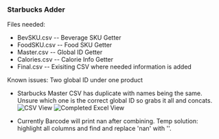### Starbucks Adder 
Files needed:
- BevSKU.csv
-- Beverage SKU Getter
- FoodSKU.csv
-- Food SKU Getter
- Master.csv
-- Global ID Getter
- Calories.csv
-- Calorie Info Getter
- Final.csv
-- Exisiting CSV where needed information is added

Known issues:
Two global ID under one product
- Starbucks Master CSV has duplicate with names being the same. Unsure which one is the correct global ID so grabs it all and concats.
![CSV View](https://i.imgur.com/Hp9og3A.png)
![Completed Excel View](https://i.imgur.com/IsAMhRG.png)

- Currently Barcode will print nan after combining. Temp solution: highlight all columns and find and replace 'nan' with ''.
